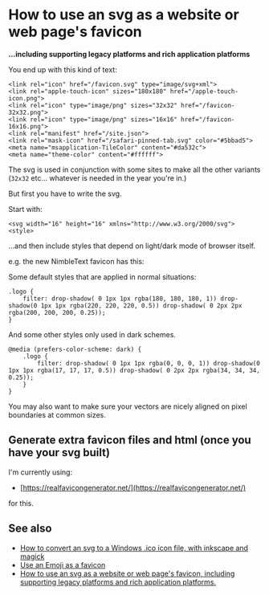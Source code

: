 # How to use an svg as a website or web page's favicon

**...including supporting legacy platforms and rich application platforms**

You end up with this kind of text:

	<link rel="icon" href="/favicon.svg" type="image/svg+xml">
	<link rel="apple-touch-icon" sizes="180x180" href="/apple-touch-icon.png">
	<link rel="icon" type="image/png" sizes="32x32" href="/favicon-32x32.png">
	<link rel="icon" type="image/png" sizes="16x16" href="/favicon-16x16.png">
	<link rel="manifest" href="/site.json">
	<link rel="mask-icon" href="/safari-pinned-tab.svg" color="#5bbad5">
	<meta name="msapplication-TileColor" content="#da532c">
	<meta name="theme-color" content="#ffffff">

The svg is used in conjunction with some sites to make all the other variants (`32x32` etc... whatever is needed in the year you're in.)


But first you have to write the svg.

Start with:

	<svg width="16" height="16" xmlns="http://www.w3.org/2000/svg">
	<style>

...and then include styles that depend on light/dark mode of browser itself.


e.g. the new NimbleText favicon has this:

Some default styles that are applied in normal situations:

	.logo {
		filter: drop-shadow( 0 1px 1px rgba(180, 180, 180, 1)) drop-shadow(0 1px 1px rgba(220, 220, 220, 0.5)) drop-shadow( 0 2px 2px rgba(200, 200, 200, 0.25));
	}

And some other styles only used in dark schemes.

	@media (prefers-color-scheme: dark) {
		.logo {
			filter: drop-shadow( 0 1px 1px rgba(0, 0, 0, 1)) drop-shadow(0 1px 1px rgba(17, 17, 17, 0.5)) drop-shadow( 0 2px 2px rgba(34, 34, 34, 0.25));
		}
	}


You may also want to make sure your vectors are nicely aligned on pixel boundaries at common sizes.

## Generate extra favicon files and html (once you have your svg built)

I'm currently using:

- [https://realfavicongenerator.net/](https://realfavicongenerator.net/)

for this.




## See also

- [How to convert an svg to a Windows .ico icon file, with inkscape and magick](svg-to-ico-file.md)
- [Use an Emoji as a favicon](../html/emoji_favicon.md)
- [How to use an svg as a website or web page's favicon, including supporting legacy platforms and rich application platforms.](../svg/svg-to-favicon.md)
